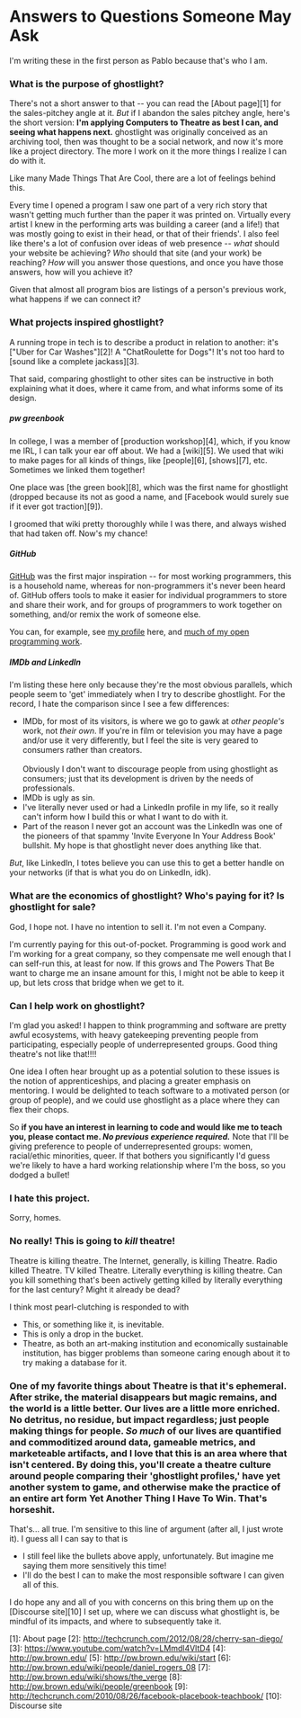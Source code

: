 # Answers to Questions Someone May Ask

I'm writing these in the first person as Pablo because that's who I am.

### What is the purpose of ghostlight?

There's not a short answer to that -- you can read the [About page][1] for the
sales-pitchey angle at it. _But_ if I abandon the sales pitchey angle, here's
the short version: **I'm applying Computers to Theatre as best I can, and seeing
what happens next.** ghostlight was originally conceived as an archiving tool,
then was thought to be a social network, and now it's more like a project
directory. The more I work on it the more things I realize I can do with it.

Like many Made Things That Are Cool, there are a lot of feelings behind this.

Every time I opened a program I saw one part of a very rich story that wasn't
getting much further than the paper it was printed on. Virtually every artist I
knew in the performing arts was building a career (and a life!) that was mostly
going to exist in their head, or that of their friends'. I also feel like
there's a lot of confusion over ideas of web presence -- _what_ should your
website be achieving? _Who_ should that site (and your work) be reaching?
_How_ will you answer those questions, and once you have those answers, how will
you achieve it?

Given that almost all program bios are listings of a person's previous work,
what happens if we can connect it?

### What projects inspired ghostlight?

A running trope in tech is to describe a product in relation to another: it's
["Uber for Car Washes"][2]! A "ChatRoulette for Dogs"! It's not too hard to
[sound like a complete jackass][3].

That said, comparing ghostlight to other sites can be instructive in both
explaining what it does, where it came from, and what informs some of its
design.

##### **pw greenbook**

In college, I was a member of [production workshop][4], which, if you know me
IRL, I can talk your ear off about. We had a [wiki][5]. We used that wiki to
make pages for all kinds of things, like [people][6], [shows][7], etc. Sometimes
we linked them together!

One place was [the green book][8], which was the first name for ghostlight
(dropped because its not as good a name, and [Facebook would surely sue if it
ever got traction][9]).

I groomed that wiki pretty thoroughly while I was there, and always wished that
had taken off. Now's my chance!

##### **GitHub**

[GitHub](https://github.com) was the first major inspiration -- for most working
programmers, this is a household name, whereas for non-programmers it's never
been heard of. GitHub offers tools to make it easier for individual programmers 
to store and share their work, and for groups of programmers to work together on
something, and/or remix the work of someone else.

You can, for example, see [my profile](https://github.com/pablo-meier/) here,
and [much of my open programming work](https://github.com/pablo-meier?tab=repositories).

##### **IMDb** and **LinkedIn**

I'm listing these here only because they're the most obvious parallels, which
people seem to 'get' immediately when I try to describe ghostlight. For the
record, I hate the comparison since I see a few differences:

* IMDb, for most of its visitors, is where we go to gawk at _other people's_
  work, not _their own_. If you're in film or television you may have a page
  and/or use it very differently, but I feel the site is very geared to
  consumers rather than creators.<br /><br />Obviously I don't want to
  discourage people from using ghostlight as consumers; just that its
  development is driven by the needs of professionals.
* IMDb is ugly as sin.
* I've literally never used or had a LinkedIn profile in my life, so it really
  can't inform how I build this or what I want to do with it.
* Part of the reason I never got an account was the LinkedIn was one of the
  pioneers of that spammy 'Invite Everyone In Your Address Book' bullshit. My
  hope is that ghostlight never does anything like that.

_But_, like LinkedIn, I totes believe you can use this to get a better handle on
your networks (if that is what you do on LinkedIn, idk).

### What are the economics of ghostlight? Who's paying for it? Is ghostlight for sale?

God, I hope not. I have no intention to sell it. I'm not even a Company.

I'm currently paying for this out-of-pocket. Programming is good work and I'm
working for a great company, so they compensate me well enough that I can
self-run this, at least for now. If this grows and The Powers That Be want to
charge me an insane amount for this, I might not be able to keep it up, but lets
cross that bridge when we get to it.

### Can I help work on ghostlight?

I'm glad you asked! I happen to think programming and software are pretty
awful ecosystems, with heavy gatekeeping preventing people from participating,
especially people of underrepresented groups. Good thing theatre's not like
that!!!!

One idea I often hear brought up as a potential solution to these issues is the
notion of apprenticeships, and placing a greater emphasis on mentoring. I would
be delighted to teach software to a motivated person (or group of people), and
we could use ghostlight as a place where they can flex their chops.

So **if you have an interest in learning to code and would like me to teach you,
please contact me. _No previous experience required._** Note that I'll be giving
preference to people of underrepresented groups: women, racial/ethic minorities,
queer. If that bothers you significantly I'd guess we're likely to have a hard
working relationship where I'm the boss, so you dodged a bullet!

### I hate this project.

Sorry, homes.

### No really! This is going to _kill_ theatre!

Theatre is killing theatre. The Internet, generally, is killing Theatre. Radio
killed Theatre. TV killed Theatre. Literally everything is killing theatre. Can
you kill something that's been actively getting killed by literally everything
for the last century? Might it already be dead?

I think most pearl-clutching is responded to with

* This, or something like it, is inevitable.
* This is only a drop in the bucket.
* Theatre, as both an art-making institution and economically sustainable
  institution, has bigger problems than someone caring enough about it to try
  making a database for it.

### One of my favorite things about Theatre is that it's ephemeral. After strike, the material disappears but magic remains, and the world is a little better. Our lives are a little more enriched. No detritus, no residue, but **impact** regardless; just people making things for people. _So much_ of our lives are quantified and commoditized around data, gameable metrics, and marketeable artifacts, and I love that this is an area where that isn't centered. By doing this, you'll create a theatre culture around people comparing their 'ghostlight profiles,' have yet another system to game, and otherwise make the practice of an entire art form Yet Another Thing I Have To Win. That's horseshit.

That's... all true. I'm sensitive to this line of argument (after all, I just
wrote it). I guess all I can say to that is

* I still feel like the bullets above apply, unfortunately. But imagine me
  saying them more sensitively this time!
* I'll do the best I can to make the most responsible software I can given all
  of this.

I do hope any and all of you with concerns on this bring them up on the
[Discourse site][10] I set up, where we can discuss what ghostlight is, be
mindful of its impacts, and where to subsequently take it.

   [1]: About page
   [2]: http://techcrunch.com/2012/08/28/cherry-san-diego/
   [3]: https://www.youtube.com/watch?v=LMmdl4VltD4
   [4]: http://pw.brown.edu/
   [5]: http://pw.brown.edu/wiki/start
   [6]: http://pw.brown.edu/wiki/people/daniel_rogers_08
   [7]: http://pw.brown.edu/wiki/shows/the_verge
   [8]: http://pw.brown.edu/wiki/people/greenbook
   [9]: http://techcrunch.com/2010/08/26/facebook-placebook-teachbook/
   [10]: Discourse site
